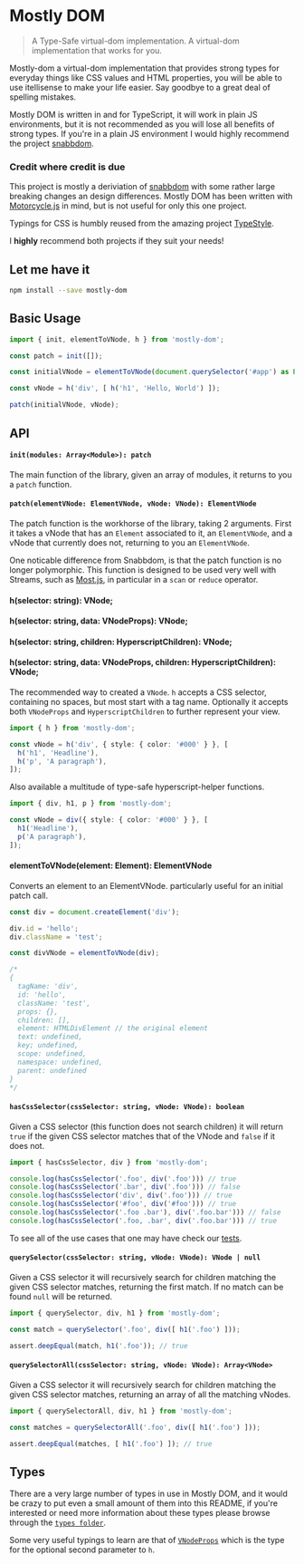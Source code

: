 # Mostly DOM

> A Type-Safe virtual-dom implementation. A virtual-dom implementation that works for you.

Mostly-dom a virtual-dom implementation that provides strong types for everyday things
like CSS values and HTML properties, you will be able to use itellisense to make your
life easier. Say goodbye to a great deal of spelling mistakes.

Mostly DOM is written in and for TypeScript, it will work in plain JS environments, but
it is not recommended as you will lose all benefits of strong types. If you're in a plain
JS environment I would highly recommend the project [snabbdom](https://github.com/snabbdom/snabbdom).

### Credit where credit is due

This project is mostly a deriviation of [snabbdom](https://github.com/snabbdom/snabbdom)
with some rather large breaking changes an design differences. Mostly DOM has been written
with [Motorcycle.js](https://github.com/motorcyclejs) in mind, but is not useful for only this one project.

Typings for CSS is humbly reused from the amazing project [TypeStyle](https://github.com/typestyle/typestyle).

I **highly** recommend both projects if they suit your needs!

## Let me have it
```sh
npm install --save mostly-dom
```

## Basic Usage

```typescript
import { init, elementToVNode, h } from 'mostly-dom';

const patch = init([]);

const initialVNode = elementToVNode(document.querySelector('#app') as Element);

const vNode = h('div', [ h('h1', 'Hello, World') ]);

patch(initialVNode, vNode);
```

## API

#### `init(modules: Array<Module>): patch`

The main function of the library, given an array of modules, it returns to you a `patch` function.

#### `patch(elementVNode: ElementVNode, vNode: VNode): ElementVNode`

The patch function is the workhorse of the library, taking 2 arguments.
First it takes a vNode that has an `Element` associated to it, an `ElementVNode`, and a vNode that currently does not,
returning to you an `ElementVNode`.

One noticable difference from Snabbdom, is that the patch function is no longer polymorphic. This function
is designed to be used very well with Streams, such as [Most.js](https://github.com/cujojs/most), in particular
in a `scan` or `reduce` operator.

#### h(selector: string): VNode;
#### h(selector: string, data: VNodeProps): VNode;
#### h(selector: string, children: HyperscriptChildren): VNode;
#### h(selector: string, data: VNodeProps, children: HyperscriptChildren): VNode;

The recommended way to created a `VNode`. `h` accepts a CSS selector, containing no spaces, but most start with a tag name.
Optionally it accepts both `VNodeProps` and `HyperscriptChildren` to further represent your view.

```typescript
import { h } from 'mostly-dom';

const vNode = h('div', { style: { color: '#000' } }, [
  h('h1', 'Headline'),
  h('p', 'A paragraph'),
]);
```

Also available a multitude of type-safe hyperscript-helper functions.

```typescript
import { div, h1, p } from 'mostly-dom';

const vNode = div({ style: { color: '#000' } }, [
  h1('Headline'),
  p('A paragraph'),
]);
```

#### elementToVNode(element: Element): ElementVNode

Converts an element to an ElementVNode. particularly useful for an initial patch call.

```typescript
const div = document.createElement('div');

div.id = 'hello';
div.className = 'test';

const divVNode = elementToVNode(div);

/*
{
  tagName: 'div',
  id: 'hello',
  className: 'test',
  props: {},
  children: [],
  element: HTMLDivElement // the original element
  text: undefined,
  key; undefined,
  scope: undefined,
  namespace: undefined,
  parent: undefined
}
*/
```

#### <a id="hasCssSelector"></a> `hasCssSelector(cssSelector: string, vNode: VNode): boolean`

Given a CSS selector (this function does not search children) it
will return `true` if the given CSS selector matches that of the VNode and `false`
if it does not.

```typescript
import { hasCssSelector, div } from 'mostly-dom';

console.log(hasCssSelector('.foo', div('.foo'))) // true
console.log(hasCssSelector('.bar', div('.foo'))) // false
console.log(hasCssSelector('div', div('.foo'))) // true
console.log(hasCssSelector('#foo', div('#foo'))) // true
console.log(hasCssSelector('.foo .bar'), div('.foo.bar'))) // false
console.log(hasCssSelector('.foo, .bar', div('.foo.bar'))) // true
```

To see all of the use cases that one may have check our [tests](https://github.com/tylors/mostly-dom/tree/master/src/hyperscript/hasCssSelector.test.ts).

#### <a id="querySelector"></a> `querySelector(cssSelector: string, vNode: VNode): VNode | null`

Given a CSS selector it will recursively search for children matching
the given CSS selector matches, returning the first match. If no match can be found
`null` will be returned.

```typescript
import { querySelector, div, h1 } from 'mostly-dom';

const match = querySelector('.foo', div([ h1('.foo') ]));

assert.deepEqual(match, h1('.foo')); // true
```

#### <a id="querySelectorAll"></a> `querySelectorAll(cssSelector: string, vNode: VNode): Array<VNode>`

Given a CSS selector it will recursively search for children matching
the given CSS selector matches, returning an array of all the matching vNodes.

```typescript
import { querySelectorAll, div, h1 } from 'mostly-dom';

const matches = querySelectorAll('.foo', div([ h1('.foo') ]));

assert.deepEqual(matches, [ h1('.foo') ]); // true
```

## Types

There are a very large number of types in use in Mostly DOM, and it would be
crazy to put even a small amount of them into this README, if you're interested
or need more information about these types please browse through the
[`types folder`](https://github.com/TylorS/mostly-dom/tree/master/src/types).

Some very useful typings to learn are that of [`VNodeProps`](https://github.com/TylorS/mostly-dom/blob/master/src/types/VirtualNode.ts#L43)
which is the type for the optional second parameter to `h`.